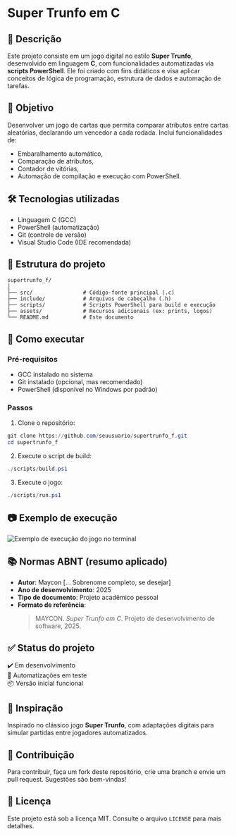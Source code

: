 
# Super Trunfo em C

## 📌 Descrição

Este projeto consiste em um jogo digital no estilo **Super Trunfo**, desenvolvido em linguagem **C**, com funcionalidades automatizadas via **scripts PowerShell**. Ele foi criado com fins didáticos e visa aplicar conceitos de lógica de programação, estrutura de dados e automação de tarefas.

## 🎯 Objetivo

Desenvolver um jogo de cartas que permita comparar atributos entre cartas aleatórias, declarando um vencedor a cada rodada. Inclui funcionalidades de:
- Embaralhamento automático,
- Comparação de atributos,
- Contador de vitórias,
- Automação de compilação e execução com PowerShell.

## 🛠️ Tecnologias utilizadas

- Linguagem C (GCC)
- PowerShell (automatização)
- Git (controle de versão)
- Visual Studio Code (IDE recomendada)

## 📂 Estrutura do projeto

```
supertrunfo_f/
│
├── src/                # Código-fonte principal (.c)
├── include/            # Arquivos de cabeçalho (.h)
├── scripts/            # Scripts PowerShell para build e execução
├── assets/             # Recursos adicionais (ex: prints, logos)
└── README.md           # Este documento
```

## 🚀 Como executar

### Pré-requisitos

- GCC instalado no sistema
- Git instalado (opcional, mas recomendado)
- PowerShell (disponível no Windows por padrão)

### Passos

1. Clone o repositório:

```powershell
git clone https://github.com/seuusuario/supertrunfo_f.git
cd supertrunfo_f
```

2. Execute o script de build:

```powershell
./scripts/build.ps1
```

3. Execute o jogo:

```powershell
./scripts/run.ps1
```

## 📷 Exemplo de execução

![Exemplo de execução do jogo no terminal](assets/demo.gif)

## 📚 Normas ABNT (resumo aplicado)

- **Autor**: Maycon [... Sobrenome completo, se desejar]
- **Ano de desenvolvimento**: 2025
- **Tipo de documento**: Projeto acadêmico pessoal
- **Formato de referência**:
  > MAYCON. *Super Trunfo em C*. Projeto de desenvolvimento de software, 2025.

## ✅ Status do projeto

✔️ Em desenvolvimento  
🔄 Automatizações em teste  
📦 Versão inicial funcional

## 🧠 Inspiração

Inspirado no clássico jogo **Super Trunfo**, com adaptações digitais para simular partidas entre jogadores automatizados.

## 🤝 Contribuição

Para contribuir, faça um fork deste repositório, crie uma branch e envie um pull request. Sugestões são bem-vindas!

## 📝 Licença

Este projeto está sob a licença MIT. Consulte o arquivo `LICENSE` para mais detalhes.

